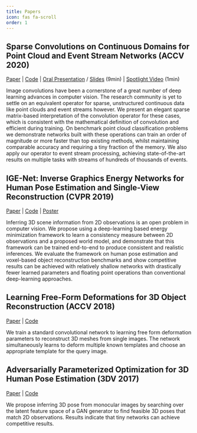 ```yaml
---
title: Papers
icon: fas fa-scroll
order: 1
---
```


<style>
table {
    width:100%;
}
</style>

## Sparse Convolutions on Continuous Domains for Point Cloud and Event Stream Networks (ACCV 2020)


[Paper](https://openaccess.thecvf.com/content/ACCV2020/html/Jack_Sparse_Convolutions_on_Continuous_Domains_for_Point_Cloud_and_Event_ACCV_2020_paper.html) | [Code](https://github.com/jackd/sccd) | [Oral Presentation](https://youtu.be/26GDhWfU280) / [Slides](https://docs.google.com/presentation/d/1SC2CgzR4JAfKKpjgREw9HBnSpzyeNNoqFDm78RPw06U/edit?usp=sharing) (9min) | [Spotlight Video](https://youtu.be/OihcDbfT1ks) (1min)

Image convolutions have been a cornerstone of a great number of deep learning advances in computer vision. The research community is yet to settle on an equivalent operator for sparse, unstructured continuous data like point clouds and event streams however. We present an elegant sparse matrix-based interpretation of the convolution operator for these cases, which is consistent with the mathematical definition of convolution and efficient during training. On benchmark point cloud classification problems we demonstrate networks built with these operations can train an order of magnitude or more faster than top existing methods, whilst maintaining comparable accuracy and requiring a tiny fraction of the memory. We also apply our operator to event stream processing, achieving state-of-the-art results on multiple tasks with streams of hundreds of thousands of events.

## IGE-Net: Inverse Graphics Energy Networks for Human Pose Estimation and Single-View Reconstruction (CVPR 2019)

[Paper](http://openaccess.thecvf.com/content_CVPR_2019/papers/Jack_IGE-Net_Inverse_Graphics_Energy_Networks_for_Human_Pose_Estimation_and_CVPR_2019_paper.pdf) | [Code](https://github.com/jackd/ige) | [Poster](/assets/posters/ige.pdf)

Inferring 3D scene information from 2D observations is an open problem in computer vision. We propose using a deep-learning based energy minimization framework to learn a consistency measure between 2D observations and a proposed world model, and demonstrate that this framework can be trained end-to-end to produce consistent and realistic inferences. We evaluate the framework on human pose estimation and voxel-based object reconstruction benchmarks and show competitive results can be achieved with relatively shallow networks with drastically fewer learned parameters and floating point operations than conventional deep-learning approaches.

## Learning Free-Form Deformations for 3D Object Reconstruction (ACCV 2018)

[Paper](https://arxiv.org/abs/1803.10932) | [Code](https://github.com/jackd/template_ffd)

We train a standard convolutional network to learning free form deformation parameters to reconstruct 3D meshes from single images. The network simultaneously learns to deform multiple known templates and choose an appropriate template for the query image.</div>

## Adversarially Parameterized Optimization for 3D Human Pose Estimation (3DV 2017)

[Paper](https://eprints.qut.edu.au/115073/) | [Code](https://github.com/jackd/adversarially_parameterized_optimization)

We propose inferring 3D pose from monocular images by searching over the latent feature space of a GAN generator to find feasible 3D poses that match 2D observations. Results indicate that tiny networks can achieve competitive results.
